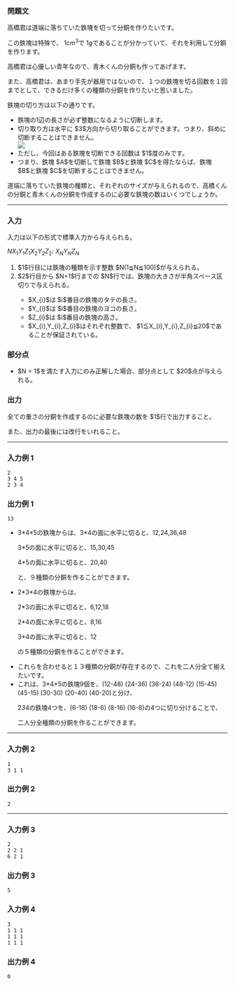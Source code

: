 
<div>

<div>

### **問題文**

<section>
高橋君は道端に落ちていた鉄塊を切って分銅を作りたいです。

この鉄塊は特殊で、 $1cm^3$で $1g$であることが分かっていて、それを利用して分銅を作ります。

高橋君は心優しい青年なので、青木くんの分銅も作ってあげます。

また、高橋君は、あまり手先が器用ではないので、１つの鉄塊を切る回数を１回までとして、できるだけ多くの種類の分銅を作りたいと思いました。

鉄塊の切り方は以下の通りです。


<ul>

<li>
鉄塊の1辺の長さが必ず整数になるように切断します。
</li>

<li>
切り取り方は水平に $3$方向から切り取ることができます。つまり、斜めに切断することはできません。
</li>

<img src="https://atcoder.jp/img/arc/013/3_1.png">

</img>

<li>
ただし、今回はある鉄塊を切断できる回数は $1$度のみです。
</li>

<li>
つまり、鉄塊 $A$を切断して鉄塊 $B$と鉄塊 $C$を得たならば、鉄塊 $B$と鉄塊 $C$を切断することはできません。
</li>

</ul>
道端に落ちていた鉄塊の種類と、それぞれのサイズが与えられるので、高橋くんの分銅と青木くんの分銅を作成するのに必要な鉄塊の数はいくつでしょうか。


</section>

</div>

---

<div>

<div>

### **入力**

<section>
入力は以下の形式で標準入力から与えられる。

<div>

$N$$X_{1}$$Y_{1}$$Z_{1}$$X_{2}$$Y_{2}$$Z_{2}$:
$X_{N}$$Y_{N}$$Z_{N}$
</div>

<ol>

<li>
$1$行目には鉄塊の種類を示す整数 $N(1≦N≦100)$が与えられる。
</li>

<li>
$2$行目から $N+1$行までの $N$行では、鉄塊の大きさが半角スペース区切りで与えられる。
</li>

<ul>

<li>
$X_{i}$は $i$番目の鉄塊のタテの長さ。
</li>

<li>
$Y_{i}$は $i$番目の鉄塊のヨコの長さ。
</li>

<li>
$Z_{i}$は $i$番目の鉄塊の高さ。
</li>

<li>
$X_{i},Y_{i},Z_{i}$はそれぞれ整数で、 $1≦X_{i},Y_{i},Z_{i}≦20$であることが保証されている。
</li>

</ul>

</ol>

</section>

</div>

</div>

<div>

### **部分点**

<section>

<ul>

<li>
$N = 1$を満たす入力にのみ正解した場合、部分点として $20$点が与えられる。
</li>

</ul>

</section>

</div>

<div>

### **出力**

<section>
全ての重さの分銅を作成するのに必要な鉄塊の数を $1$行で出力すること。

また、出力の最後には改行をいれること。 

</section>

</div>

---

<div>

### **入力例 1**

<section>

```
2
3 4 5
2 3 4
```

</section>

</div>

<div>

### **出力例 1**

<section>

```
13
```

<ul>

<li>
3*4*5の鉄塊からは、3*4の面に水平に切ると、12,24,36,48

3*5の面に水平に切ると、15,30,45

4*5の面に水平に切ると、20,40

と、９種類の分銅を作ることができます。
	
</li>

<li>
2*3*4の鉄塊からは、

2*3の面に水平に切ると、6,12,18

2*4の面に水平に切ると、8,16

3*4の面に水平に切ると、12

の５種類の分銅を作ることができます。
	
</li>

<li>
これらを合わせると１３種類の分銅が存在するので、これを二人分全て揃えたいです。
</li>

<li>
これは、3*4*5の鉄塊9個を、(12-48) (24-36) (36-24) (48-12) (15-45)  (45-15) (30-30) (20-40) (40-20)と分け、

2*3*4の鉄塊4つを、(6-18) (18-6) (8-16) (16-8)の4つに切り分けることで、

二人分全種類の分銅を作ることができます。
</li>

</ul>

</section>

</div>

---

<div>

### **入力例 2**

<section>

```
1
3 1 1
```

</section>

</div>

<div>

### **出力例 2**

<section>

```
2
```

</section>

</div>

---

<div>

### **入力例 3**

<section>

```
2
2 2 1
6 2 1
```

</section>

</div>

<div>

### **出力例 3**

<section>

```
5
```

</section>

</div>

<div>

### **入力例 4**

<section>

```
3
1 1 1
1 1 1
1 1 1
```

</section>

</div>

<div>

### **出力例 4**

<section>

```
0
```

</section>

</div>

</div>
